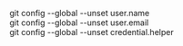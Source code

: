 git config --global --unset user.name  
git config --global --unset user.email  
git config --global --unset credential.helper